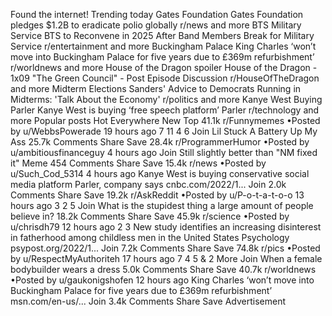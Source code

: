 Found the internet!
Trending today
Gates Foundation
Gates Foundation pledges $1.2B to eradicate polio globally
r/news and more
BTS Military Service
BTS to Reconvene in 2025 After Band Members Break for Military Service
r/entertainment and more
Buckingham Palace
King Charles ‘won’t move into Buckingham Palace for five years due to £369m refurbishment’
r/worldnews and more
House of the Dragon
spoiler
House of the Dragon - 1x09 "The Green Council" - Post Episode Discussion
r/HouseOfTheDragon and more
Midterm Elections
Sanders' Advice to Democrats Running in Midterms: 'Talk About the Economy'
r/politics and more
Kanye West Buying Parler
Kanye West is buying ‘free speech platform’ Parler
r/technology and more
Popular posts
Hot
Everywhere
New
Top
41.1k
r/Funnymemes
•Posted by
u/WebbsPowerade
19 hours ago
7
11
4
6
Join
Lil Stuck A Battery Up My Ass
25.7k Comments
Share
Save
28.4k
r/ProgrammerHumor
•Posted by
u/ambitiousfinanceguy
4 hours ago
Join
Still slightly better than "NM fixed it"
Meme
454 Comments
Share
Save
15.4k
r/news
•Posted by
u/Such_Cod_5314
4 hours ago
Kanye West is buying conservative social media platform Parler, company says
cnbc.com/2022/1...
Join
2.0k Comments
Share
Save
19.2k
r/AskReddit
•Posted by
u/P-o-t-a-t-o-o
13 hours ago
3
2
5
Join
What is the stupidest thing a large amount of people believe in?
18.2k Comments
Share
Save
45.9k
r/science
•Posted by
u/chrisdh79
12 hours ago
2
3
New study identifies an increasing disinterest in fatherhood among childless men in the United States
Psychology
psypost.org/2022/1...
Join
7.2k Comments
Share
Save
74.8k
r/pics
•Posted by
u/RespectMyAuthoriteh
17 hours ago
7
4
5
& 2 More
Join
When a female bodybuilder wears a dress
5.0k Comments
Share
Save
40.7k
r/worldnews
•Posted by
u/gaukonigshofen
12 hours ago
King Charles ‘won’t move into Buckingham Palace for five years due to £369m refurbishment’
msn.com/en-us/...
Join
3.4k Comments
Share
Save
Advertisement